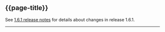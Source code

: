 ## {{page-title}}

See [1.6.1 release notes](https://simplifier.net/guide/gp-connect-access-record-structured/Home/Introduction/Release-notes?version=current#1.6.1) for details about changes in release 1.6.1.

---
